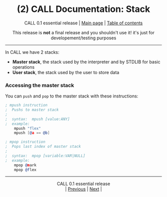 <div align="center">

# (2) CALL Documentation: Stack
CALL 0.1 essential release
| [Main page](../README.md) | [Table of contents](./README.md)

This release is **not** a final release and you shouldn't use it!
it's just for developement/testing purposes

</div>
<hr>

In CALL we have 2 stacks:
 - **Master stack**, the stack used by the interpreter and by STDLIB for basic
   operations
 - **User stack**, the stack used by the user to store data

### Accessing the master stack
You can `push` and `pop` to the master stack with these instructions:
```asm
; mpush instruction
;  Pushs to master stack
;
;  syntax:  mpush [value:ANY]
;  example:
    mpush "flex"
    mpush [@a == @b]

; mpop instruction
;  Pops last index of master stack
;
;  syntax:  mpop [variable:VAR|NULL]
;  example:
    mpop @mark
    mpop @flex
```

<hr>
<div align="center">

CALL 0.1 essential release<BR>
| [Previous](./1.md) | [Next](./3.md) |

</div>
